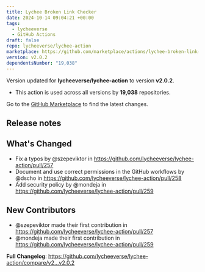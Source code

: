 ```yaml
---
title: Lychee Broken Link Checker
date: 2024-10-14 09:04:21 +00:00
tags:
  - lycheeverse
  - GitHub Actions
draft: false
repo: lycheeverse/lychee-action
marketplace: https://github.com/marketplace/actions/lychee-broken-link-checker
version: v2.0.2
dependentsNumber: "19,038"
---
```



Version updated for **lycheeverse/lychee-action** to version **v2.0.2**.
- This action is used across all versions by **19,038** repositories.

Go to the [GitHub Marketplace](https://github.com/marketplace/actions/lychee-broken-link-checker) to find the latest changes.

## Release notes

## What's Changed
* Fix a typos by @szepeviktor in https://github.com/lycheeverse/lychee-action/pull/257
* Document and use correct permissions in the GitHub workflows by @dscho in https://github.com/lycheeverse/lychee-action/pull/258
* Add security policy by @mondeja in https://github.com/lycheeverse/lychee-action/pull/259

## New Contributors
* @szepeviktor made their first contribution in https://github.com/lycheeverse/lychee-action/pull/257
* @mondeja made their first contribution in https://github.com/lycheeverse/lychee-action/pull/259

**Full Changelog**: https://github.com/lycheeverse/lychee-action/compare/v2...v2.0.2
